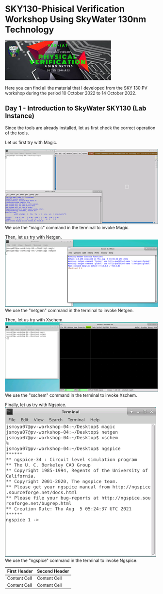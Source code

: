 # SKY130-Phisical Verification Workshop Using SkyWater 130nm Technology

![Docker command](/Images/PV.jpg)

Here you can find all the material that I developed from the SKY 130 PV workshop during the period 10 October 2022 to 14 October 2022.

## Day 1 - Introduction to SkyWater SKY130 (Lab Instance)

Since the tools are already installed, let us first check the correct operation of the tools.

Let us first try with Magic.

![Docker command](/Day1_images/1.PNG)
We use the "magic" command in the terminal to invoke Magic.

Then, let us try with Netgen.
![Docker command](/Day1_images/2.PNG)
We use the "netgen" command in the terminal to invoke Netgen.

Then, let us try with Xschem.
![Docker command](/Day1_images/3.PNG)
We use the "xschem" command in the terminal to invoke Xschem.

Finally, let us try with Ngspice.
![Docker command](/Day1_images/4.PNG)
We use the "ngspice" command in the terminal to invoke Ngspice.


| First Header  | Second Header |
| ------------- | ------------- |
| Content Cell  | Content Cell  |
| Content Cell  | Content Cell  |

